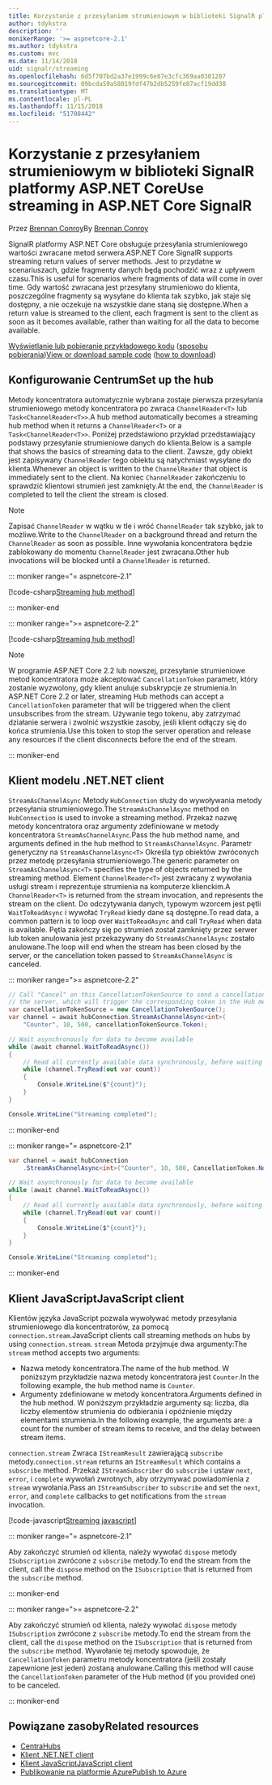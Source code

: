 ```yaml
---
title: Korzystanie z przesyłaniem strumieniowym w biblioteki SignalR platformy ASP.NET Core
author: tdykstra
description: ''
monikerRange: '>= aspnetcore-2.1'
ms.author: tdykstra
ms.custom: mvc
ms.date: 11/14/2018
uid: signalr/streaming
ms.openlocfilehash: 6d5f707bd2a37e1999c6e87e3cfc369aa0301207
ms.sourcegitcommit: 09bcda59a58019fdf47b2db5259fe87acf19dd38
ms.translationtype: MT
ms.contentlocale: pl-PL
ms.lasthandoff: 11/15/2018
ms.locfileid: "51708442"
---
```

# <a name="use-streaming-in-aspnet-core-signalr"></a><span data-ttu-id="223b5-102">Korzystanie z przesyłaniem strumieniowym w biblioteki SignalR platformy ASP.NET Core</span><span class="sxs-lookup"><span data-stu-id="223b5-102">Use streaming in ASP.NET Core SignalR</span></span>

<span data-ttu-id="223b5-103">Przez [Brennan Conroy](https://github.com/BrennanConroy)</span><span class="sxs-lookup"><span data-stu-id="223b5-103">By [Brennan Conroy](https://github.com/BrennanConroy)</span></span>

<span data-ttu-id="223b5-104">SignalR platformy ASP.NET Core obsługuje przesyłania strumieniowego wartości zwracane metod serwera.</span><span class="sxs-lookup"><span data-stu-id="223b5-104">ASP.NET Core SignalR supports streaming return values of server methods.</span></span> <span data-ttu-id="223b5-105">Jest to przydatne w scenariuszach, gdzie fragmenty danych będą pochodzić wraz z upływem czasu.</span><span class="sxs-lookup"><span data-stu-id="223b5-105">This is useful for scenarios where fragments of data will come in over time.</span></span> <span data-ttu-id="223b5-106">Gdy wartość zwracana jest przesyłany strumieniowo do klienta, poszczególne fragmenty są wysyłane do klienta tak szybko, jak staje się dostępny, a nie oczekuje na wszystkie dane staną się dostępne.</span><span class="sxs-lookup"><span data-stu-id="223b5-106">When a return value is streamed to the client, each fragment is sent to the client as soon as it becomes available, rather than waiting for all the data to become available.</span></span>

<span data-ttu-id="223b5-107">[Wyświetlanie lub pobieranie przykładowego kodu](https://github.com/aspnet/Docs/tree/live/aspnetcore/signalr/streaming/sample) ([sposobu pobierania](xref:index#how-to-download-a-sample))</span><span class="sxs-lookup"><span data-stu-id="223b5-107">[View or download sample code](https://github.com/aspnet/Docs/tree/live/aspnetcore/signalr/streaming/sample) ([how to download](xref:index#how-to-download-a-sample))</span></span>

## <a name="set-up-the-hub"></a><span data-ttu-id="223b5-108">Konfigurowanie Centrum</span><span class="sxs-lookup"><span data-stu-id="223b5-108">Set up the hub</span></span>

<span data-ttu-id="223b5-109">Metody koncentratora automatycznie wybrana zostaje pierwsza przesyłania strumieniowego metody koncentratora po zwraca `ChannelReader<T>` lub `Task<ChannelReader<T>>`.</span><span class="sxs-lookup"><span data-stu-id="223b5-109">A hub method automatically becomes a streaming hub method when it returns a `ChannelReader<T>` or a `Task<ChannelReader<T>>`.</span></span> <span data-ttu-id="223b5-110">Poniżej przedstawiono przykład przedstawiający podstawy przesyłanie strumieniowe danych do klienta.</span><span class="sxs-lookup"><span data-stu-id="223b5-110">Below is a sample that shows the basics of streaming data to the client.</span></span> <span data-ttu-id="223b5-111">Zawsze, gdy obiekt jest zapisywany `ChannelReader` tego obiektu są natychmiast wysyłane do klienta.</span><span class="sxs-lookup"><span data-stu-id="223b5-111">Whenever an object is written to the `ChannelReader` that object is immediately sent to the client.</span></span> <span data-ttu-id="223b5-112">Na koniec `ChannelReader` zakończeniu to sprawdzić klientowi strumień jest zamknięty.</span><span class="sxs-lookup"><span data-stu-id="223b5-112">At the end, the `ChannelReader` is completed to tell the client the stream is closed.</span></span>

> [!NOTE]
> <span data-ttu-id="223b5-113">Zapisać `ChannelReader` w wątku w tle i wróć `ChannelReader` tak szybko, jak to możliwe.</span><span class="sxs-lookup"><span data-stu-id="223b5-113">Write to the `ChannelReader` on a background thread and return the `ChannelReader` as soon as possible.</span></span> <span data-ttu-id="223b5-114">Inne wywołania koncentratora będzie zablokowany do momentu `ChannelReader` jest zwracana.</span><span class="sxs-lookup"><span data-stu-id="223b5-114">Other hub invocations will be blocked until a `ChannelReader` is returned.</span></span>

::: moniker range="= aspnetcore-2.1"

[!code-csharp[Streaming hub method](streaming/sample/Hubs/StreamHub.aspnetcore21.cs?range=12-36)]

::: moniker-end

::: moniker range=">= aspnetcore-2.2"

[!code-csharp[Streaming hub method](streaming/sample/Hubs/StreamHub.cs?range=11-35)]

> [!NOTE]
> <span data-ttu-id="223b5-115">W programie ASP.NET Core 2.2 lub nowszej, przesyłanie strumieniowe metod koncentratora może akceptować `CancellationToken` parametr, który zostanie wyzwolony, gdy klient anuluje subskrypcje ze strumienia.</span><span class="sxs-lookup"><span data-stu-id="223b5-115">In ASP.NET Core 2.2 or later, streaming Hub methods can accept a `CancellationToken` parameter that will be triggered when the client unsubscribes from the stream.</span></span> <span data-ttu-id="223b5-116">Używanie tego tokenu, aby zatrzymać działanie serwera i zwolnić wszystkie zasoby, jeśli klient odłączy się do końca strumienia.</span><span class="sxs-lookup"><span data-stu-id="223b5-116">Use this token to stop the server operation and release any resources if the client disconnects before the end of the stream.</span></span>

::: moniker-end

## <a name="net-client"></a><span data-ttu-id="223b5-117">Klient modelu .NET</span><span class="sxs-lookup"><span data-stu-id="223b5-117">.NET client</span></span>

<span data-ttu-id="223b5-118">`StreamAsChannelAsync` Metody `HubConnection` służy do wywoływania metody przesyłania strumieniowego.</span><span class="sxs-lookup"><span data-stu-id="223b5-118">The `StreamAsChannelAsync` method on `HubConnection` is used to invoke a streaming method.</span></span> <span data-ttu-id="223b5-119">Przekaż nazwę metody koncentratora oraz argumenty zdefiniowane w metody koncentratora `StreamAsChannelAsync`.</span><span class="sxs-lookup"><span data-stu-id="223b5-119">Pass the hub method name, and arguments defined in the hub method to `StreamAsChannelAsync`.</span></span> <span data-ttu-id="223b5-120">Parametr generyczny na `StreamAsChannelAsync<T>` Określa typ obiektów zwróconych przez metodę przesyłania strumieniowego.</span><span class="sxs-lookup"><span data-stu-id="223b5-120">The generic parameter on `StreamAsChannelAsync<T>` specifies the type of objects returned by the streaming method.</span></span> <span data-ttu-id="223b5-121">Element `ChannelReader<T>` jest zwracany z wywołania usługi stream i reprezentuje strumienia na komputerze klienckim.</span><span class="sxs-lookup"><span data-stu-id="223b5-121">A `ChannelReader<T>` is returned from the stream invocation, and represents the stream on the client.</span></span> <span data-ttu-id="223b5-122">Do odczytywania danych, typowym wzorcem jest pętli `WaitToReadAsync` i wywołać `TryRead` kiedy dane są dostępne.</span><span class="sxs-lookup"><span data-stu-id="223b5-122">To read data, a common pattern is to loop over `WaitToReadAsync` and call `TryRead` when data is available.</span></span> <span data-ttu-id="223b5-123">Pętla zakończy się po strumień został zamknięty przez serwer lub token anulowania jest przekazywany do `StreamAsChannelAsync` zostało anulowane.</span><span class="sxs-lookup"><span data-stu-id="223b5-123">The loop will end when the stream has been closed by the server, or the cancellation token passed to `StreamAsChannelAsync` is canceled.</span></span>

::: moniker range=">= aspnetcore-2.2"

```csharp
// Call "Cancel" on this CancellationTokenSource to send a cancellation message to 
// the server, which will trigger the corresponding token in the Hub method.
var cancellationTokenSource = new CancellationTokenSource();
var channel = await hubConnection.StreamAsChannelAsync<int>(
    "Counter", 10, 500, cancellationTokenSource.Token);

// Wait asynchronously for data to become available
while (await channel.WaitToReadAsync())
{
    // Read all currently available data synchronously, before waiting for more data
    while (channel.TryRead(out var count))
    {
        Console.WriteLine($"{count}");
    }
}

Console.WriteLine("Streaming completed");
```

::: moniker-end

::: moniker range="= aspnetcore-2.1"

```csharp
var channel = await hubConnection
    .StreamAsChannelAsync<int>("Counter", 10, 500, CancellationToken.None);

// Wait asynchronously for data to become available
while (await channel.WaitToReadAsync())
{
    // Read all currently available data synchronously, before waiting for more data
    while (channel.TryRead(out var count))
    {
        Console.WriteLine($"{count}");
    }
}

Console.WriteLine("Streaming completed");
```

::: moniker-end

## <a name="javascript-client"></a><span data-ttu-id="223b5-124">Klient JavaScript</span><span class="sxs-lookup"><span data-stu-id="223b5-124">JavaScript client</span></span>

<span data-ttu-id="223b5-125">Klientów języka JavaScript pozwala wywoływać metody przesyłania strumieniowego dla koncentratorów, za pomocą `connection.stream`.</span><span class="sxs-lookup"><span data-stu-id="223b5-125">JavaScript clients call streaming methods on hubs by using `connection.stream`.</span></span> <span data-ttu-id="223b5-126">`stream` Metoda przyjmuje dwa argumenty:</span><span class="sxs-lookup"><span data-stu-id="223b5-126">The `stream` method accepts two arguments:</span></span>

* <span data-ttu-id="223b5-127">Nazwa metody koncentratora.</span><span class="sxs-lookup"><span data-stu-id="223b5-127">The name of the hub method.</span></span> <span data-ttu-id="223b5-128">W poniższym przykładzie nazwa metody koncentratora jest `Counter`.</span><span class="sxs-lookup"><span data-stu-id="223b5-128">In the following example, the hub method name is `Counter`.</span></span>
* <span data-ttu-id="223b5-129">Argumenty zdefiniowane w metody koncentratora.</span><span class="sxs-lookup"><span data-stu-id="223b5-129">Arguments defined in the hub method.</span></span> <span data-ttu-id="223b5-130">W poniższym przykładzie argumenty są: liczba, dla liczby elementów strumienia do odbierania i opóźnienie między elementami strumienia.</span><span class="sxs-lookup"><span data-stu-id="223b5-130">In the following example, the arguments are: a count for the number of stream items to receive, and the delay between stream items.</span></span>

<span data-ttu-id="223b5-131">`connection.stream` Zwraca `IStreamResult` zawierającą `subscribe` metody.</span><span class="sxs-lookup"><span data-stu-id="223b5-131">`connection.stream` returns an `IStreamResult` which contains a `subscribe` method.</span></span> <span data-ttu-id="223b5-132">Przekaż `IStreamSubscriber` do `subscribe` i ustaw `next`, `error`, i `complete` wywołań zwrotnych, aby otrzymywać powiadomienia z `stream` wywołania.</span><span class="sxs-lookup"><span data-stu-id="223b5-132">Pass an `IStreamSubscriber` to `subscribe` and set the `next`, `error`, and `complete` callbacks to get notifications from the `stream` invocation.</span></span>

[!code-javascript[Streaming javascript](streaming/sample/wwwroot/js/stream.js?range=19-36)]

::: moniker range="= aspnetcore-2.1"

<span data-ttu-id="223b5-133">Aby zakończyć strumień od klienta, należy wywołać `dispose` metody `ISubscription` zwrócone z `subscribe` metody.</span><span class="sxs-lookup"><span data-stu-id="223b5-133">To end the stream from the client, call the `dispose` method on the `ISubscription` that is returned from the `subscribe` method.</span></span>

::: moniker-end

::: moniker range=">= aspnetcore-2.2"

<span data-ttu-id="223b5-134">Aby zakończyć strumień od klienta, należy wywołać `dispose` metody `ISubscription` zwrócone z `subscribe` metody.</span><span class="sxs-lookup"><span data-stu-id="223b5-134">To end the stream from the client, call the `dispose` method on the `ISubscription` that is returned from the `subscribe` method.</span></span> <span data-ttu-id="223b5-135">Wywołanie tej metody spowoduje, że `CancellationToken` parametru metody koncentratora (jeśli zostały zapewnione jest jeden) zostaną anulowane.</span><span class="sxs-lookup"><span data-stu-id="223b5-135">Calling this method will cause the `CancellationToken` parameter of the Hub method (if you provided one) to be canceled.</span></span>

::: moniker-end

## <a name="related-resources"></a><span data-ttu-id="223b5-136">Powiązane zasoby</span><span class="sxs-lookup"><span data-stu-id="223b5-136">Related resources</span></span>

* [<span data-ttu-id="223b5-137">Centra</span><span class="sxs-lookup"><span data-stu-id="223b5-137">Hubs</span></span>](xref:signalr/hubs)
* [<span data-ttu-id="223b5-138">Klient .NET</span><span class="sxs-lookup"><span data-stu-id="223b5-138">.NET client</span></span>](xref:signalr/dotnet-client)
* [<span data-ttu-id="223b5-139">Klient JavaScript</span><span class="sxs-lookup"><span data-stu-id="223b5-139">JavaScript client</span></span>](xref:signalr/javascript-client)
* [<span data-ttu-id="223b5-140">Publikowanie na platformie Azure</span><span class="sxs-lookup"><span data-stu-id="223b5-140">Publish to Azure</span></span>](xref:signalr/publish-to-azure-web-app)
